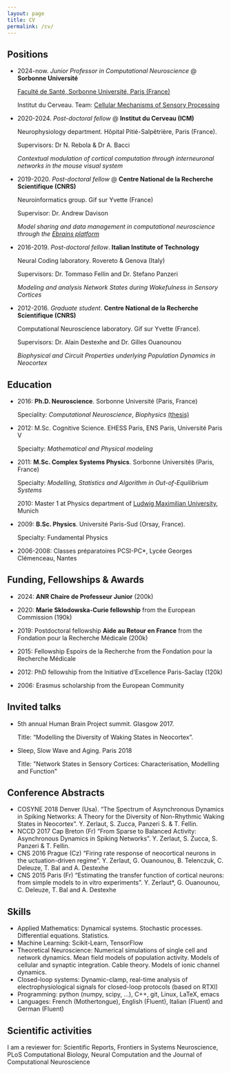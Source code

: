 ```yaml
---
layout: page
title: CV
permalink: /cv/
---
```


## Positions

- 2024-now. _Junior Professor in Computational Neuroscience_ @ **Sorbonne Université** 
 
    [Faculté de Santé, Sorbonne Université, Paris (France)](https://sante.sorbonne-universite.fr/)

    Institut du Cerveau. Team: [Cellular Mechanisms of Sensory Processing](https://therebolalab.org/)

- 2020-2024. _Post-doctoral fellow_ @ **Institut du Cerveau (ICM)**
 
    Neurophysiology department. Hôpital Pitié-Salpêtrière, Paris (France).

    Supervisors: Dr N. Rebola & Dr A. Bacci

    *Contextual modulation of cortical computation through interneuronal networks in the mouse visual system*

- 2019-2020. _Post-doctoral fellow_ @ **Centre National de la Recherche Scientifique (CNRS)**

    Neuroinformatics group. Gif sur Yvette (France) 

    Supervisor: Dr. Andrew Davison

    *Model sharing and data management in computational neuroscience through the [Ebrains platform](https://ebrains.eu)*

- 2016-2019. _Post-doctoral fellow_. **Italian Institute of Technology**

    Neural Coding laboratory. Rovereto & Genova (Italy)

    Supervisors: Dr. Tommaso Fellin and Dr. Stefano Panzeri

    *Modeling and analysis Network States during Wakefulness in Sensory Cortices*

- 2012-2016. _Graduate student_. **Centre National de la Recherche Scientifique (CNRS)**
 
    Computational Neuroscience laboratory. Gif sur Yvette (France). 

    Supervisors: Dr. Alain Destexhe and Dr. Gilles Ouanounou

    *Biophysical and Circuit Properties underlying Population Dynamics in Neocortex*

## Education

- 2016: **Ph.D. Neuroscience**. Sorbonne Université (Paris, France)

    Speciality: *Computational Neuroscience*, *Biophysics* [(thesis)](https://tel.archives-ouvertes.fr/tel-01531824/)

- 2012: M.Sc. Cognitive Science. EHESS Paris, ENS Paris, Université Paris V

    Specialty: *Mathematical and Physical modeling*

- 2011: **M.Sc. Complex Systems Physics**. Sorbonne Universités (Paris, France)
 
    Specialty: *Modelling, Statistics and Algorithm in Out-of-Equilibrium Systems* 

    2010: Master 1 at Physics department of [Ludwig Maximilian University](https://www.lmu.de/en/), Munich

- 2009: **B.Sc. Physics**. Université Paris-Sud (Orsay, France).

    Specialty: Fundamental Physics 

    <!--Thesis: “(e,2e) and (e,3-1e) ionization experiments of noble gas and small molecules” Advisor: Dr. Azzedine Lahmam-Bennani (LCAM, Orsay)-->

- 2006-2008: Classes préparatoires PCSI-PC*, Lycée Georges Clémenceau, Nantes

## Funding, Fellowships & Awards

- 2024: **ANR Chaire de Professeur Junior** (200k)
 
- 2020: **Marie Sklodowska-Curie fellowship** from the European Commission (190k)

- 2019: Postdoctoral fellowship **Aide au Retour en France** from the Fondation pour la Recherche Médicale (200k)

- 2015: Fellowship Espoirs de la Recherche from the Fondation pour la Recherche Médicale 

- 2012: PhD fellowship from the Initiative d’Excellence Paris-Saclay (120k)

- 2006: Erasmus scholarship from the European Community 

## Invited talks

- 5th annual Human Brain Project summit. Glasgow 2017. 
 
  Title: “Modelling the Diversity of Waking States in Neocortex”.

- Sleep, Slow Wave and Aging. Paris 2018

  Title: "Network States in Sensory Cortices: Characterisation, Modelling and Function"

## Conference Abstracts

- COSYNE 2018 Denver (Usa). “The Spectrum of Asynchronous Dynamics in Spiking Networks: A Theory for the Diversity of Non-Rhythmic Waking States in Neocortex”. Y. Zerlaut, S. Zucca, Panzeri S. & T. Fellin.
- NCCD 2017 Cap Breton (Fr) “From Sparse to Balanced Activity: Asynchronous Dynamics in Spiking Networks”. Y. Zerlaut, S. Zucca, S. Panzeri & T. Fellin.
- CNS 2016 Prague (Cz) “Firing rate response of neocortical neurons in the uctuation-driven regime”. Y. Zerlaut, G. Ouanounou, B. Telenczuk, C. Deleuze, T. Bal and A. Destexhe
- CNS 2015 Paris (Fr) “Estimating the transfer function of cortical neurons: from simple models to in vitro experiments”. Y. Zerlaut*, G. Ouanounou, C. Deleuze, T. Bal and A. Destexhe

## Skills

- Applied Mathematics: Dynamical systems. Stochastic processes. Differential equations. Statistics.
- Machine Learning: Scikit-Learn, TensorFlow
- Theoretical Neuroscience: Numerical simulations of single cell and network dynamics. Mean field models of population activity. Models of cellular and synaptic integration. Cable theory. Models of ionic channel dynamics.
- Closed-loop systems: Dynamic-clamp, real-time analysis of electrophysiological signals for closed-loop protocols (based on RTXI)
- Programming: python (numpy, scipy, ...), C++, git, Linux, LaTeX, emacs
- Languages: French (Mothertongue), English (Fluent), Italian (Fluent) and German (Fluent)

## Scientific activities

I am a reviewer for: Scientific Reports, Frontiers in Systems Neuroscience, PLoS Computational Biology, Neural Computation and the Journal of Computational Neuroscience
